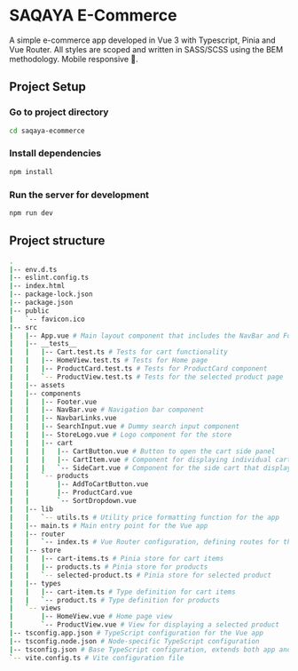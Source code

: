 # SAQAYA E-Commerce

A simple e-commerce app developed in Vue 3 with Typescript, Pinia and Vue Router. All styles are scoped and written in SASS/SCSS using the BEM methodology. Mobile responsive 📱.

## Project Setup

### Go to project directory

```sh
cd saqaya-ecommerce
```

### Install dependencies

```sh
npm install
```

### Run the server for development

```sh
npm run dev
```

## Project structure

```sh
.
|-- env.d.ts
|-- eslint.config.ts
|-- index.html
|-- package-lock.json
|-- package.json
|-- public
|   `-- favicon.ico
|-- src
|   |-- App.vue # Main layout component that includes the NavBar and Footer
|   |-- __tests__
|   |   |-- Cart.test.ts # Tests for cart functionality
|   |   |-- HomeView.test.ts # Tests for Home page
|   |   |-- ProductCard.test.ts # Tests for ProductCard component
|   |   `-- ProductView.test.ts # Tests for the selected product page
|   |-- assets
|   |-- components
|   |   |-- Footer.vue
|   |   |-- NavBar.vue # Navigation bar component
|   |   |-- NavbarLinks.vue
|   |   |-- SearchInput.vue # Dummy search input component
|   |   |-- StoreLogo.vue # Logo component for the store
|   |   |-- cart
|   |   |   |-- CartButton.vue # Button to open the cart side panel
|   |   |   |-- CartItem.vue # Component for displaying individual cart items along with their quantity and price
|   |   |   `-- SideCart.vue # Component for the side cart that displays all items in the cart
|   |   `-- products
|   |       |-- AddToCartButton.vue
|   |       |-- ProductCard.vue
|   |       `-- SortDropdown.vue
|   |-- lib
|   |   `-- utils.ts # Utility price formatting function for the app
|   |-- main.ts # Main entry point for the Vue app
|   |-- router
|   |   `-- index.ts # Vue Router configuration, defining routes for the app
|   |-- store
|   |   |-- cart-items.ts # Pinia store for cart items
|   |   |-- products.ts # Pinia store for products
|   |   `-- selected-product.ts # Pinia store for selected product
|   |-- types
|   |   |-- cart-item.ts # Type definition for cart items
|   |   `-- product.ts # Type definition for products
|   `-- views
|       |-- HomeView.vue # Home page view
|       `-- ProductView.vue # View for displaying a selected product
|-- tsconfig.app.json # TypeScript configuration for the Vue app
|-- tsconfig.node.json # Node-specific TypeScript configuration
|-- tsconfig.json # Base TypeScript configuration, extends both app and node configs
`-- vite.config.ts # Vite configuration file
```
